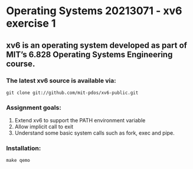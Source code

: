 # Operating Systems 20213071 - xv6 exercise 1

## xv6 is an operating system developed as part of MIT’s 6.828 Operating Systems Engineering course. 

### The latest xv6 source is available via:
`git clone git://github.com/mit-pdos/xv6-public.git`

### Assignment goals:
1. Extend xv6 to support the PATH environment variable
2. Allow implicit call to exit
3. Understand some basic system calls such as fork, exec and pipe.

### Installation:
`make qemo`

